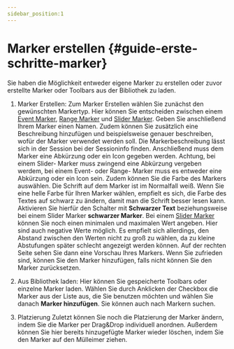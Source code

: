 ```yaml
---
sidebar_position:1
---
```


# Marker erstellen {#guide-erste-schritte-marker}

Sie haben die Möglichkeit entweder eigene Marker zu erstellen oder zuvor erstellte Marker oder Toolbars aus der Bibliothek zu laden. 

1. Marker Erstellen: 
Zum Marker Erstellen wählen Sie zunächst den gewünschten Markertyp. Hier können Sie entscheiden zwischen einem [Event Marker](/docs/terms/Event-Marker.md), [Range Marker](/docs/terms/Range-Marker.md) und [Slider Marker](/docs/terms/Slider-Marker.md). 
Geben Sie anschließend Ihrem Marker einen Namen. Zudem können Sie zusätzlich eine Beschreibung hinzufügen und beispielsweise genauer beschreiben, wofür der Marker verwendet werden soll. Die Markerbeschreibung lässt sich in der Session bei der Sessioninfo finden. 
Anschließend muss dem Marker eine Abkürzung oder ein Icon gegeben werden. Achtung, bei einem Slider- Marker muss zwingend eine Abkürzung vergeben werdem, bei einem Event- oder Range- Marker muss es entweder eine Abkürzung oder ein Icon sein. 
Zudem können Sie die Farbe des Markers auswählen. Die Schrift auf dem Marker ist im Normalfall weiß. Wenn Sie eine helle Farbe für Ihren Marker wählen, empfielt es sich, die Farbe des Textes auf schwarz zu ändern, damit man die Schrift besser lesen kann. Aktivieren Sie hierfür den Schalter mit **Schwarzer Text** beziehungsweise bei einem Slider Marker **schwarzer Marker**.
Bei einem [Slider Marker](/docs/terms/Slider-Marker.md) können Sie noch einen minimalen und maximalen Wert angeben. Hier sind auch negative Werte möglich. Es empfielt sich allerdings, den Abstand zwischen den Werten nicht zu groß zu wählen, da zu kleine Abstufungen später schlecht angezeigt werden können. 
Auf der rechten Seite sehen Sie dann eine Vorschau Ihres Markers. Wenn Sie zufrieden sind, können Sie den Marker hinzufügen, falls nicht können Sie den Marker zurücksetzen. 

2. Aus Bibliothek laden:
Hier können Sie gespeicherte Toolbars oder einzelne Marker laden. Wählen Sie durch Anklicken der Checkbox die Marker aus der Liste aus, die Sie benutzen möchten und wählen Sie danach **Marker hinzufügen**. Sie können auch nach Markern suchen.  

3. Platzierung
Zuletzt können Sie noch die Platzierung der Marker ändern, indem Sie die Marker per Drag&Drop individuell anordnen. Außerdem können Sie hier bereits hinzugefügte Marker wieder löschen, indem Sie den Marker auf den Mülleimer ziehen. 